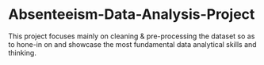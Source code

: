# Absenteeism-Data-Analysis-Project
This project focuses mainly on cleaning &amp; pre-processing the dataset so as to hone-in on and showcase the most fundamental data analytical skills and thinking.
